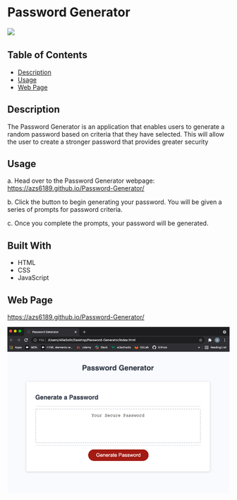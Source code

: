# Password Generator

<a href="https://choosealicense.com/licenses/mit" target="_blank"><img src="https://img.shields.io/badge/License-MIT-yellow.svg" /></a>

## Table of Contents

- [Description](#description)
- [Usage](#usage)
- [Web Page](#web-page)

## Description

The Password Generator is an application that enables users to generate a random password based on criteria that they have selected. This will allow the user to create a stronger password that provides greater security

## Usage

a. Head over to the Password Generator webpage:
https://azs6189.github.io/Password-Generator/

b. Click the button to begin generating your password. You will be given a series of prompts for password criteria.

c. Once you complete the prompts, your password will be generated.

## Built With

- HTML
- CSS
- JavaScript

## Web Page

https://azs6189.github.io/Password-Generator/

![Password-Generator](images/password-generator.png)
